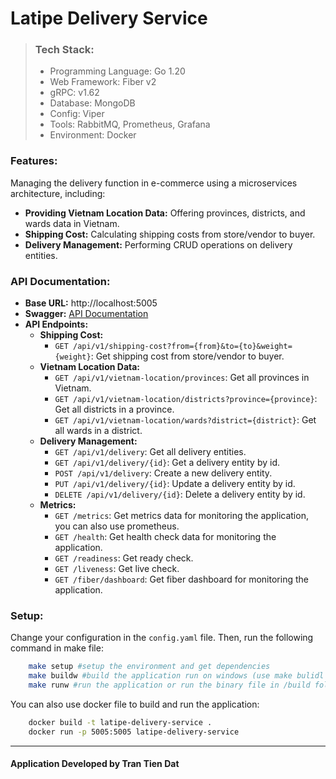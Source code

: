 # Latipe Delivery Service 


> ### Tech Stack:
> - Programming Language: Go 1.20
> - Web Framework: Fiber v2
> - gRPC: v1.62
> - Database: MongoDB
> - Config: Viper
> - Tools: RabbitMQ, Prometheus, Grafana
> - Environment: Docker

### Features:
Managing the delivery function in e-commerce using a microservices architecture, including:
- **Providing Vietnam Location Data:** Offering provinces, districts, and wards data in Vietnam.
- **Shipping Cost:** Calculating shipping costs from store/vendor to buyer.
- **Delivery Management:** Performing CRUD operations on delivery entities.
### API Documentation:
- **Base URL:** http://localhost:5005
- **Swagger:** [API Documentation](http://localhost:5005/swagger/index.html)
- **API Endpoints:**
    - **Shipping Cost:**
        - `GET /api/v1/shipping-cost?from={from}&to={to}&weight={weight}`: Get shipping cost from store/vendor to buyer.
    - **Vietnam Location Data:**
        - `GET /api/v1/vietnam-location/provinces`: Get all provinces in Vietnam.
        - `GET /api/v1/vietnam-location/districts?province={province}`: Get all districts in a province.
        - `GET /api/v1/vietnam-location/wards?district={district}`: Get all wards in a district.
    - **Delivery Management:**
        - `GET /api/v1/delivery`: Get all delivery entities.
        - `GET /api/v1/delivery/{id}`: Get a delivery entity by id.
        - `POST /api/v1/delivery`: Create a new delivery entity.
        - `PUT /api/v1/delivery/{id}`: Update a delivery entity by id.
        - `DELETE /api/v1/delivery/{id}`: Delete a delivery entity by id.
    - **Metrics:**
        - `GET /metrics`: Get metrics data for monitoring the application, you can also use prometheus.
        - `GET /health`: Get health check data for monitoring the application.
        - `GET /readiness`: Get ready check.
        - `GET /liveness`: Get live check.
        - `GET /fiber/dashboard`: Get fiber dashboard for monitoring the application.
### Setup:
Change your configuration in the `config.yaml` file. Then, run the following command in make file:
```bash 
    make setup #setup the environment and get dependencies
    make buildw #build the application run on windows (use make bulidl for linux)
    make runw #run the application or run the binary file in /build folder
```
You can also use docker file to build and run the application:
```bash
    docker build -t latipe-delivery-service .
    docker run -p 5005:5005 latipe-delivery-service
```
<hr></hr>
<h4> Application Developed by Tran Tien Dat </h4>
